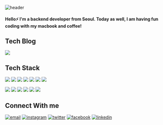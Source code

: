 ![header](https://capsule-render.vercel.app/api?type=rect&color=0:9966FF,100:FFCCCC&height=300&section=header&text=Nicky&fontSize=90&animation=fadeIn&fontColor=666699&stroke=00FF00)

#### Hello⚡️ I'm a backend developer from Seoul. Today as well, I am having fun coding with my macbook and coffee!

## Tech Blog 
<a href="https://velog.io/@jsj3282"><img src="https://img.shields.io/badge/Tech%20Blog-11B48A?style=flat&logo=Vimeo&logoColor=white&link=https://velog.io/@jsj3282"/></a>

## Tech Stack
<img src="https://img.shields.io/badge/JAVA-007396?style=flat&logo=java&logoColor=white"/> <img src="https://img.shields.io/badge/Spring-6DB33F?style=flat&logo=spring&logoColor=white"/> <img src="https://img.shields.io/badge/MySQL-4479A1?style=flat&logo=MySQL&logoColor=white"/> <img src="https://img.shields.io/badge/PostgreSQL-4169E1?style=flat&logo=PostgreSQL&logoColor=white"/> <img src="https://img.shields.io/badge/Jenkins-D24939?style=flat&logo=Jenkins&logoColor=white"/> <img src="https://img.shields.io/badge/aws-232F3E?style=flat&logo=aws&logoColor=white"/> <img src="https://img.shields.io/badge/github-181717?style=flat&logo=github&logoColor=white"/>

<img src="https://img.shields.io/badge/kotlin-7F52FF?style=flat&logo=kotlin&logoColor=white"/> <img src="https://img.shields.io/badge/python-3776AB?style=flat&logo=python&logoColor=white"/> <img src="https://img.shields.io/badge/html5-E34F26?style=flat&logo=html5&logoColor=white"/> <img src="https://img.shields.io/badge/css3-1572B6?style=flat&logo=css3&logoColor=white"/> <img src="https://img.shields.io/badge/javascript-F7DF1E?style=flat&logo=javascript&logoColor=white"/> <img src="https://img.shields.io/badge/react-F7DF1E?style=flat&logo=61DAFB&logoColor=white"/>

## Connect With me 
<a href="mailto:jeongseonju15@gmail.com"><img src="https://img.icons8.com/color/96/000000/gmail.png" alt="email"/></a>
<a href="https://www.instagram.com/de_sj_awa"><img src="https://img.icons8.com/color/96/000000/instagram-new.png" alt="instagram"/></a>
<a href="https://twitter.com/nicky_daynews"><img src="https://img.icons8.com/color/96/000000/twitter-squared.png" alt="twitter"/></a>
<a href="https://www.facebook.com/jsj3282"><img src="https://img.icons8.com/color/96/000000/facebook.png" alt="facebook"/></a>
<a href="https://www.linkedin.com/in/seonju-jeong-8787911b6"><img src="https://img.icons8.com/color/96/000000/linkedin.png" alt="linkedin"/></a>
